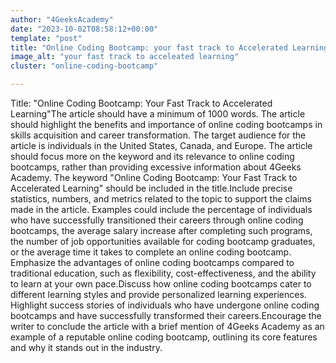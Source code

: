 ```yaml
---
author: "4GeeksAcademy"
date: "2023-10-02T08:58:12+00:00"
template: "post"
title: "Online Coding Bootcamp: your fast track to Accelerated Learning"
image_alt: "your fast track to acceleated learning"
cluster: "online-coding-bootcamp"

---
```

Title: "Online Coding Bootcamp: Your Fast Track to Accelerated Learning"The article should have a minimum of 1000 words.
The article should highlight the benefits and importance of online coding bootcamps in skills acquisition and career transformation.
The target audience for the article is individuals in the United States, Canada, and Europe.
The article should focus more on the keyword and its relevance to online coding bootcamps, rather than providing excessive information about 4Geeks Academy.
The keyword "Online Coding Bootcamp: Your Fast Track to Accelerated Learning" should be included in the title.Include precise statistics, numbers, and metrics related to the topic to support the claims made in the article.
Examples could include the percentage of individuals who have successfully transitioned their careers through online coding bootcamps, the average salary increase after completing such programs, the number of job opportunities available for coding bootcamp graduates, or the average time it takes to complete an online coding bootcamp.
Emphasize the advantages of online coding bootcamps compared to traditional education, such as flexibility, cost-effectiveness, and the ability to learn at your own pace.Discuss how online coding bootcamps cater to different learning styles and provide personalized learning experiences.
Highlight success stories of individuals who have undergone online coding bootcamps and have successfully transformed their careers.Encourage the writer to conclude the article with a brief mention of 4Geeks Academy as an example of a reputable online coding bootcamp, outlining its core features and why it stands out in the industry.
